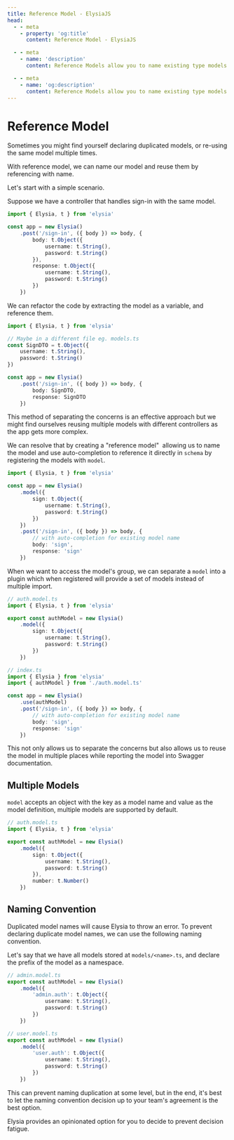 ```yaml
---
title: Reference Model - ElysiaJS
head:
  - - meta
    - property: 'og:title'
      content: Reference Model - ElysiaJS

  - - meta
    - name: 'description'
      content: Reference Models allow you to name existing type models and use that name for validation, and use by specifying the name thus referencing the model in lifecycle event or "handler.guard".

  - - meta
    - name: 'og:description'
      content: Reference Models allow you to name existing type models and use that name for validation, and use by specifying the name thus referencing the model in lifecycle event or "handler.guard".
---
```


# Reference Model
Sometimes you might find yourself declaring duplicated models, or re-using the same model multiple times.

With reference model, we can name our model and reuse them by referencing with name.

Let's start with a simple scenario.

Suppose we have a controller that handles sign-in with the same model.

```typescript
import { Elysia, t } from 'elysia'

const app = new Elysia()
    .post('/sign-in', ({ body }) => body, {
        body: t.Object({
            username: t.String(),
            password: t.String()
        }),
        response: t.Object({
            username: t.String(),
            password: t.String()
        })
    })
```

We can refactor the code by extracting the model as a variable, and reference them.
```typescript
import { Elysia, t } from 'elysia'

// Maybe in a different file eg. models.ts
const SignDTO = t.Object({
    username: t.String(),
    password: t.String()
})

const app = new Elysia()
    .post('/sign-in', ({ body }) => body, {
        body: SignDTO,
        response: SignDTO
    })
```

This method of separating the concerns is an effective approach but we might find ourselves reusing multiple models with different controllers as the app gets more complex.

We can resolve that by creating a "reference model"  allowing us to name the model and use auto-completion to reference it directly in `schema` by registering the models with `model`.

```typescript
import { Elysia, t } from 'elysia'

const app = new Elysia()
    .model({
        sign: t.Object({
            username: t.String(),
            password: t.String()
        })
    })
    .post('/sign-in', ({ body }) => body, {
        // with auto-completion for existing model name
        body: 'sign',
        response: 'sign'
    })
```

When we want to access the model's group, we can separate a `model` into a plugin which when registered will provide a set of models instead of multiple import.

```typescript
// auth.model.ts
import { Elysia, t } from 'elysia'

export const authModel = new Elysia()
    .model({
        sign: t.Object({
            username: t.String(),
            password: t.String()
        })
    })

// index.ts
import { Elysia } from 'elysia'
import { authModel } from './auth.model.ts'

const app = new Elysia()
    .use(authModel)
    .post('/sign-in', ({ body }) => body, {
        // with auto-completion for existing model name
        body: 'sign',
        response: 'sign'
    })
```

This not only allows us to separate the concerns but also allows us to reuse the model in multiple places while reporting the model into Swagger documentation.

## Multiple Models
`model` accepts an object with the key as a model name and value as the model definition, multiple models are supported by default.

```typescript
// auth.model.ts
import { Elysia, t } from 'elysia'

export const authModel = new Elysia()
    .model({
        sign: t.Object({
            username: t.String(),
            password: t.String()
        }),
        number: t.Number()
    })
```

## Naming Convention
Duplicated model names will cause Elysia to throw an error. To prevent declaring duplicate model names, we can use the following naming convention.

Let's say that we have all models stored at `models/<name>.ts`, and declare the prefix of the model as a namespace.

```typescript
// admin.model.ts
export const authModel = new Elysia()
    .model({
        'admin.auth': t.Object({
            username: t.String(),
            password: t.String()
        })
    })

// user.model.ts
export const authModel = new Elysia()
    .model({
        'user.auth': t.Object({
            username: t.String(),
            password: t.String()
        })
    })
```

This can prevent naming duplication at some level, but in the end, it's best to let the naming convention decision up to your team's agreement is the best option.

Elysia provides an opinionated option for you to decide to prevent decision fatigue.
